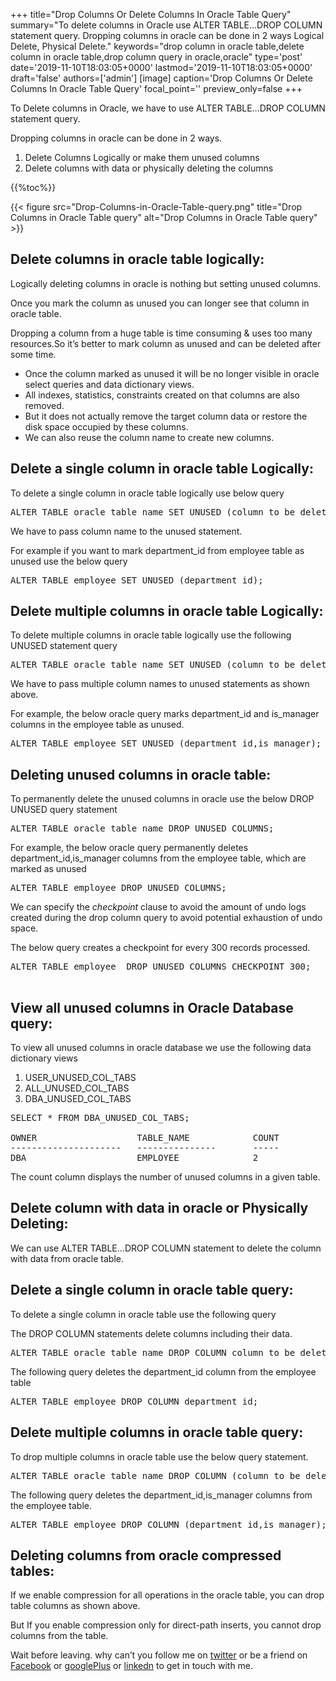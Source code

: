 +++
title="Drop Columns Or Delete Columns In Oracle Table Query"
summary="To delete columns in Oracle use ALTER TABLE...DROP COLUMN statement query. Dropping columns in oracle can be done in 2 ways Logical Delete, Physical Delete."
keywords="drop column in oracle table,delete column in oracle table,drop column query in oracle,oracle"
type='post'
date='2019-11-10T18:03:05+0000'
lastmod='2019-11-10T18:03:05+0000'
draft='false'
authors=['admin']
[image]
caption='Drop Columns Or Delete Columns In Oracle Table Query'
focal_point=''
preview_only=false
+++

To Delete columns in Oracle, we have to use ALTER TABLE…DROP COLUMN statement query.

Dropping columns in oracle can be done in 2 ways.

<ol><li>Delete Columns Logically or make them unused columns</li><li>Delete columns with data or physically deleting the columns</li></ol>

{{%toc%}}

{{< figure src="Drop-Columns-in-Oracle-Table-query.png" title="Drop Columns in Oracle Table query" alt="Drop Columns in Oracle Table query" >}}

## Delete columns in oracle table logically:

Logically deleting columns in oracle is nothing but setting unused columns.

Once you mark the column as unused you can longer see that column in oracle table.

Dropping a column from a huge table is time consuming &amp; uses too many resources.So it’s better to mark column as unused and can be deleted after some time.

<ul><li>Once the column marked as unused it will be no longer visible in oracle select queries and data dictionary views.</li><li>All indexes, statistics, constraints created on that columns are also removed.</li><li>But it does not actually remove the target column data or restore the disk space occupied by these columns.</li><li>We can also reuse the column name to create new columns.</li></ul>

## Delete a single column in oracle table Logically:

To delete a single column in oracle table logically use below query

<pre>ALTER TABLE oracle_table_name SET UNUSED (column_to_be_deleted);</pre>

We have to pass column name to the unused statement.

For example if you want to mark department_id from employee table as unused use the below query

<pre>ALTER TABLE employee SET UNUSED (department_id);</pre>

## Delete multiple columns in oracle table Logically:

To delete multiple columns in oracle table logically use the following UNUSED statement query

<pre>ALTER TABLE oracle_table_name SET UNUSED (column_to_be_deleted1,column_to_be_deleted1);</pre>

We have to pass multiple column names to unused statements as shown above.

For example, the below oracle query marks department_id and is_manager columns in the employee table as unused.

<pre>ALTER TABLE employee SET UNUSED (department_id,is_manager);</pre>

## Deleting unused columns in oracle table:

To permanently delete the unused columns in oracle use the below DROP UNUSED query statement

<pre>ALTER TABLE oracle_table_name DROP UNUSED COLUMNS;</pre>

For example, the below oracle query permanently deletes department_id,is_manager columns from the employee table, which are marked as unused

<pre>ALTER TABLE employee DROP UNUSED COLUMNS;</pre>

We can specify the <em>checkpoint</em> clause to avoid the amount of undo logs created during the drop column query to avoid potential exhaustion of undo space.

The below query creates a checkpoint for every 300 records processed.

<pre>ALTER TABLE employee  DROP UNUSED COLUMNS CHECKPOINT 300;

</pre>

## View all unused columns in Oracle Database query:

To view all unused columns in oracle database we use the following data dictionary views

<ol><li>USER_UNUSED_COL_TABS</li><li>ALL_UNUSED_COL_TABS</li><li>DBA_UNUSED_COL_TABS</li></ol>

<pre>SELECT * FROM DBA_UNUSED_COL_TABS;

OWNER&nbsp; &nbsp; &nbsp; &nbsp; &nbsp; &nbsp; &nbsp; &nbsp; &nbsp; &nbsp;TABLE_NAME&nbsp; &nbsp; &nbsp; &nbsp; &nbsp; &nbsp; COUNT
---------------------&nbsp; &nbsp;---------------&nbsp; &nbsp;    -----
DBA&nbsp; &nbsp; &nbsp; &nbsp; &nbsp; &nbsp; &nbsp; &nbsp; &nbsp; &nbsp; &nbsp;EMPLOYEE&nbsp; &nbsp; &nbsp; &nbsp; &nbsp; &nbsp; &nbsp; 2</pre>

The count column displays the number of unused columns in a given table.

## Delete column with data in oracle or Physically Deleting:

We can use ALTER TABLE…DROP COLUMN statement to delete the column with data from oracle table.

## Delete a single column in oracle table query:

To delete a single column in oracle table use the following query

The DROP COLUMN statements delete columns including their data.

<pre>ALTER TABLE oracle_table_name DROP COLUMN column_to_be_deleted;</pre>

The following query deletes the department_id column from the employee table

<pre>ALTER TABLE employee DROP COLUMN department_id;</pre>

## Delete multiple columns in oracle table query:

To drop multiple columns in oracle table use the below query statement.

<pre>ALTER TABLE oracle_table_name DROP COLUMN (column_to_be_deleted1,column_to_be_deleted2);</pre>

The following query deletes the department_id,is_manager columns from the employee table.

<pre>ALTER TABLE employee DROP COLUMN (department_id,is_manager);</pre>

## Deleting columns from oracle compressed tables:

If we enable compression for all operations in the oracle table, you can drop table columns as shown above.

But If you enable compression only for direct-path inserts, you cannot drop columns from the table.

Wait before leaving.
why can’t you follow me on <a href="https://twitter.com/arungudelli" target="_blank">twitter</a> or be a friend on <a href="https://www.facebook.com/gudelliArun" target="_blank">Facebook</a> or <a href="https://plus.google.com/+ArunkumarGudelli" target="_blank">googlePlus</a> or <a href="https://www.linkedin.com/in/arungudelli/" target="_blank">linkedn</a> to get in touch with me.







